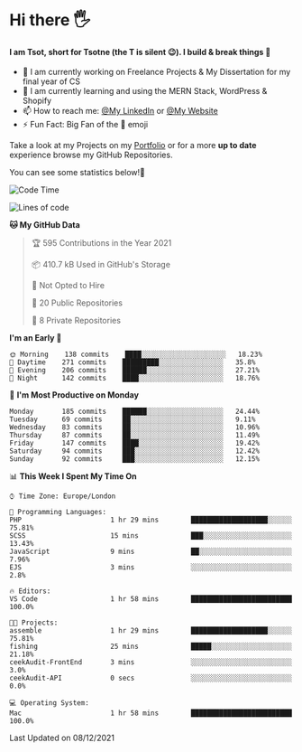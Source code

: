 # Hi there :raised_hand_with_fingers_splayed:
#### I am Tsot, short for Tsotne (the T is silent :wink:). I build & break things :space_invader:
- :telescope: I am currently working on Freelance Projects & My Dissertation for my final year of CS
- :seedling: I am currently learning and using the MERN Stack, WordPress & Shopify
- :mailbox: How to reach me: [@My LinkedIn](https://www.linkedin.com/in/tsotne-gvadzabia/) or [@My Website](https://tsotnegvadzabia.me/contact)
- :zap: Fun Fact: Big Fan of the :space_invader: emoji

Take a look at my Projects on my [Portfolio](https://tsotne.co.uk/) or for a more **up to date** experience browse my GitHub Repositories.

You can see some statistics below!:space_invader:
<!--START_SECTION:waka-->
![Code Time](http://img.shields.io/badge/Code%20Time-482%20hrs%2046%20mins-blue)

![Lines of code](https://img.shields.io/badge/From%20Hello%20World%20I%27ve%20Written-2%20Million%20lines%20of%20code-blue)

**🐱 My GitHub Data** 

> 🏆 595 Contributions in the Year 2021
 > 
> 📦 410.7 kB Used in GitHub's Storage 
 > 
> 🚫 Not Opted to Hire
 > 
> 📜 20 Public Repositories 
 > 
> 🔑 8 Private Repositories  
 > 
**I'm an Early 🐤** 

```text
🌞 Morning    138 commits    ████░░░░░░░░░░░░░░░░░░░░░   18.23% 
🌆 Daytime    271 commits    █████████░░░░░░░░░░░░░░░░   35.8% 
🌃 Evening    206 commits    ██████░░░░░░░░░░░░░░░░░░░   27.21% 
🌙 Night      142 commits    ████░░░░░░░░░░░░░░░░░░░░░   18.76%

```
📅 **I'm Most Productive on Monday** 

```text
Monday       185 commits    ██████░░░░░░░░░░░░░░░░░░░   24.44% 
Tuesday      69 commits     ██░░░░░░░░░░░░░░░░░░░░░░░   9.11% 
Wednesday    83 commits     ██░░░░░░░░░░░░░░░░░░░░░░░   10.96% 
Thursday     87 commits     ██░░░░░░░░░░░░░░░░░░░░░░░   11.49% 
Friday       147 commits    ████░░░░░░░░░░░░░░░░░░░░░   19.42% 
Saturday     94 commits     ███░░░░░░░░░░░░░░░░░░░░░░   12.42% 
Sunday       92 commits     ███░░░░░░░░░░░░░░░░░░░░░░   12.15%

```


📊 **This Week I Spent My Time On** 

```text
⌚︎ Time Zone: Europe/London

💬 Programming Languages: 
PHP                      1 hr 29 mins        ███████████████████░░░░░░   75.81% 
SCSS                     15 mins             ███░░░░░░░░░░░░░░░░░░░░░░   13.43% 
JavaScript               9 mins              ██░░░░░░░░░░░░░░░░░░░░░░░   7.96% 
EJS                      3 mins              ░░░░░░░░░░░░░░░░░░░░░░░░░   2.8%

🔥 Editors: 
VS Code                  1 hr 58 mins        █████████████████████████   100.0%

🐱‍💻 Projects: 
assemble                 1 hr 29 mins        ███████████████████░░░░░░   75.81% 
fishing                  25 mins             █████░░░░░░░░░░░░░░░░░░░░   21.18% 
ceekAudit-FrontEnd       3 mins              ░░░░░░░░░░░░░░░░░░░░░░░░░   3.0% 
ceekAudit-API            0 secs              ░░░░░░░░░░░░░░░░░░░░░░░░░   0.0%

💻 Operating System: 
Mac                      1 hr 58 mins        █████████████████████████   100.0%

```


 Last Updated on 08/12/2021
<!--END_SECTION:waka-->
